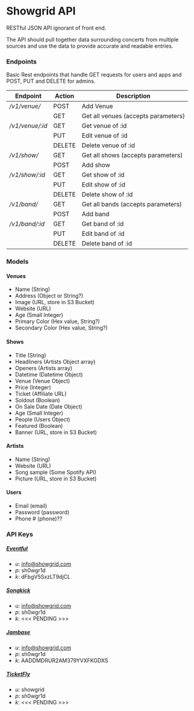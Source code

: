 # Showgrid API #
RESTful JSON API ignorant of front end.

The API should pull together data surrounding concerts from multiple sources and use the data to provide accurate and readable entries.


### Endpoints ###
Basic Rest endpoints that handle GET requests for users and apps and POST, PUT and DELETE for admins.

 Endpoint        | Action        | Description      
 --------------- | ------------- | -----------------
  */v1/venue/* | POST    | Add Venue
             | GET     | Get all venues (accepts parameters)
  */v1/venue/:id* | GET    | Get venue of :id
                | PUT    | Edit venue of :id
                | DELETE | Delete venue of :id
  */v1/show/* | GET    | Get all shows (accepts parameters)
            | POST   | Add show
  */v1/show/:id*  | GET    | Get show of :id
                | PUT    | Edit show of :id
                | DELETE | Delete show of :id
  */v1/band/* | GET    | Get all bands (accepts parameters)
            | POST   | Add band
  */v1/band/:id*  | GET    | Get band of :id
                | PUT    | Edit band of :id
                | DELETE | Delete band of :id


### Models ###
#### Venues ####
* Name (String)
* Address (Object or String?)
* Image (URL, store in S3 Bucket)
* Website (URL)
* Age (Small Integer)
* Primary Color (Hex value, String?)
* Secondary Color (Hex value, String?)

#### Shows ####
* Title (String)
* Headliners (Artists Object array)
* Openers (Artists array)
* Datetime (Datetime Object)
* Venue (Venue Object)
* Price (Integer)
* Ticket (Affiliate URL)
* Soldout (Boolean)
* On Sale Date (Date Object)
* Age (Small Integer)
* People (Users Object)
* Featured (Boolean)
* Banner (URL, store in S3 Bucket)

#### Artists ####
* Name (String)
* Website (URL)
* Song sample (Some Spotify API)
* Picture (URL, store in S3 Bucket)

#### Users ####
* Email (email)
* Password (password)
* Phone # (phone)??


### API Keys ###
##### [Eventful](http://api.eventful.com) #####
* _u_: info@showgrid.com
* _p_: sh0wgr1d
* _k_: dFbgV5SxzLT9djCL

##### [Songkick](https://www.songkick.com/developer) #####
* _u_: info@showgrid.com
* _p_: sh0wgr1d
* _k_: <<< PENDING >>>

##### [Jambase](http://developer.jambase.com) #####
* _u_: info@showgrid.com
* _p_: sh0wgr1d
* _k_: AADDMDRUR2AM379YVXFKGDXS

##### [TicketFly](https://account.shareasale.com) #####
* _u_: showgrid
* _p_: sh0wgr1d
* _k_: <<< PENDING >>>
